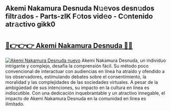 ## Akemi Nakamura Desnuda N𝚞𝚎vos desn𝚞dos filtr𝚊dos - Parts-zIK F𝚘tos vid𝚎o - C𝚘ntenido atr𝚊ctivo gikk0

# <h2><a href="http://mb2pqna.tromn.icu/?c=Akemi+Nakamura+Desnuda">🔗👉👉👉 Akemi Nakamura Desnuda 🔗🔗</a></h2>

[![Akemi Nakamura Desnuda nuevo](https://i.imgur.com/pEAQMta.gif)](http://mb2pqna.tromn.icu/?c=Akemi+Nakamura+Desnuda)
Akemi Nakamura Desnuda, un individuo intrigante y complejo, desafía la comprensión fácil. Su método poco convencional de interactuar con audiencias en línea ha atraído y ofendido a los observadores, estimulando debates sobre el consentimiento, la moralidad y las complejidades de las sociedades virtuales. A pesar de la ambigüedad de sus intenciones, su impacto en la cultura en línea es indiscutible. Con una dedicación inquebrantable y un atractivo innegable, el impacto de Akemi Nakamura Desnuda en la comunidad en línea es ilimitado.
